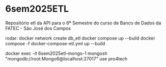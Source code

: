 # 6sem2025ETL
Repositório etl da API para o 6º Semestre do curso de Banco de Dados da FATEC - São José dos Campos

rodar:
    docker network create db_etl
    docker compose up --build
    docker compose -f docker-compose-etl.yml up --build

docker exec -it 6sem2025etl-mongo-1 mongosh "mongodb://root:Mongo6@localhost:27017"
use pro4tech


